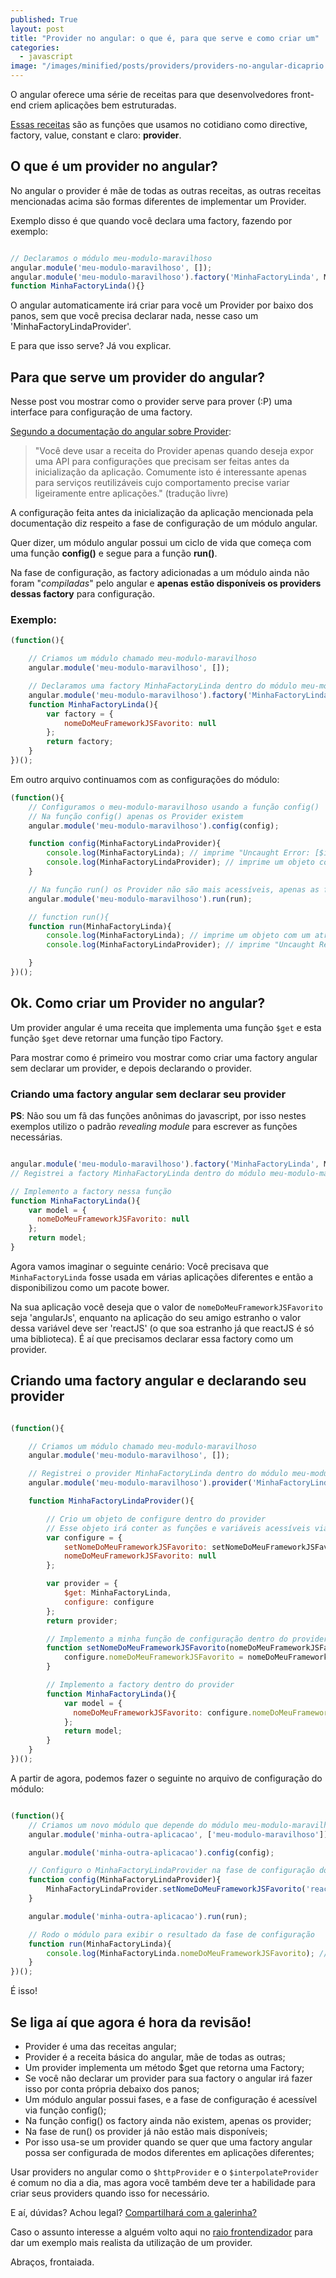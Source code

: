 ```yaml
---
published: True
layout: post
title: "Provider no angular: o que é, para que serve e como criar um"
categories: 
  - javascript
image: "/images/minified/posts/providers/providers-no-angular-dicaprio.jpg"
---
```


O angular oferece uma série de receitas para que desenvolvedores front-end criem aplicações bem estruturadas.

[Essas receitas](https://docs.angularjs.org/guide/providers) são as funções que usamos no cotidiano como directive, factory, value, constant e claro: **provider**.

## O que é um provider no angular?

No angular o provider é mãe de todas as outras receitas, as outras receitas mencionadas acima são formas diferentes de implementar um Provider.

Exemplo disso é que quando você declara uma factory, fazendo por exemplo:


```javascript

// Declaramos o módulo meu-modulo-maravilhoso
angular.module('meu-modulo-maravilhoso', []);
angular.module('meu-modulo-maravilhoso').factory('MinhaFactoryLinda', MinhaFactoryLinda);
function MinhaFactoryLinda(){}

```

O angular automaticamente irá criar para você um Provider por baixo dos panos, sem que você precisa declarar nada, nesse caso um 'MinhaFactoryLindaProvider'.

E para que isso serve? Já vou explicar.

## Para que serve um provider do angular?

Nesse post vou mostrar como o provider serve para prover (:P) uma interface para configuração de uma factory.

[Segundo a documentação do angular sobre Provider](https://docs.angularjs.org/guide/providers):
    
<blockquote>
"Você deve usar a receita do Provider apenas quando deseja expor uma API para configurações que precisam ser feitas antes da inicialização da aplicação. Comumente isto é interessante apenas para serviços reutilizáveis cujo comportamento precise variar ligeiramente entre aplicações." (tradução livre)
</blockquote>

A configuração feita antes da inicialização da aplicação mencionada pela documentação diz respeito a fase de configuração de um módulo angular.

Quer dizer, um módulo angular possui um ciclo de vida que começa com uma função **config()** e segue para a função **run()**.

Na fase de configuração, as factory adicionadas a um módulo ainda não foram "*compiladas*" pelo angular e **apenas estão disponíveis os providers dessas factory** para configuração.

### Exemplo:

```javascript
(function(){

    // Criamos um módulo chamado meu-modulo-maravilhoso
    angular.module('meu-modulo-maravilhoso', []);

    // Declaramos uma factory MinhaFactoryLinda dentro do módulo meu-modulo-maravilhoso
    angular.module('meu-modulo-maravilhoso').factory('MinhaFactoryLinda', MinhaFactoryLinda);
    function MinhaFactoryLinda(){
        var factory = {
            nomeDoMeuFrameworkJSFavorito: null
        };
        return factory;
    }   
})();

```

Em outro arquivo continuamos com as configurações do módulo:

```javascript
(function(){
    // Configuramos o meu-modulo-maravilhoso usando a função config()
    // Na função config() apenas os Provider existem
    angular.module('meu-modulo-maravilhoso').config(config);

    function config(MinhaFactoryLindaProvider){
        console.log(MinhaFactoryLinda); // imprime "Uncaught Error: [$injector:modulerr]" e trava a aplicação
        console.log(MinhaFactoryLindaProvider); // imprime um objeto com atributo $get
    }

    // Na função run() os Provider não são mais acessíveis, apenas as factory
    angular.module('meu-modulo-maravilhoso').run(run);

    // function run(){
    function run(MinhaFactoryLinda){
        console.log(MinhaFactoryLinda); // imprime um objeto com um atributo nomeDoMeuFrameworkJSFavorito
        console.log(MinhaFactoryLindaProvider); // imprime "Uncaught ReferenceError" e trava a aplicação

    }
})();

```

## Ok. Como criar um Provider no angular?

Um provider angular é uma receita que implementa uma função ```$get``` e esta função ```$get``` deve retornar uma função tipo Factory. 

Para mostrar como é primeiro vou mostrar como criar uma factory angular sem declarar um provider, e depois declarando o provider.

### Criando uma factory angular sem declarar seu provider

**PS**: Não sou um fã das funções anônimas do javascript, por isso nestes exemplos utilizo o padrão *revealing module* para escrever as funções necessárias.

```javascript

angular.module('meu-modulo-maravilhoso').factory('MinhaFactoryLinda', MinhaFactoryLinda);
// Registrei a factory MinhaFactoryLinda dentro do módulo meu-modulo-maravilhoso

// Implemento a factory nessa função
function MinhaFactoryLinda(){
    var model = {
      nomeDoMeuFrameworkJSFavorito: null
    };
    return model;
}

```


Agora vamos imaginar o seguinte cenário: Você precisava que ```MinhaFactoryLinda``` fosse usada em várias aplicações diferentes e então a disponibilizou como um pacote bower.

Na sua aplicação você deseja que o valor de ```nomeDoMeuFrameworkJSFavorito``` seja 'angularJs', enquanto na aplicação do seu amigo estranho o valor dessa variável deve ser 'reactJS' (o que soa estranho já que reactJS é só uma biblioteca). É aí que precisamos declarar essa factory como um provider.

## Criando uma factory angular e declarando seu provider

```javascript

(function(){

    // Criamos um módulo chamado meu-modulo-maravilhoso
    angular.module('meu-modulo-maravilhoso', []);

    // Registrei o provider MinhaFactoryLinda dentro do módulo meu-modulo-maravilhoso
    angular.module('meu-modulo-maravilhoso').provider('MinhaFactoryLinda', MinhaFactoryLindaProvider);

    function MinhaFactoryLindaProvider(){

        // Crio um objeto de configure dentro do provider
        // Esse objeto irá conter as funções e variáveis acessíveis via closure do provider na fase de configuração
        var configure = {
            setNomeDoMeuFrameworkJSFavorito: setNomeDoMeuFrameworkJSFavorito,
            nomeDoMeuFrameworkJSFavorito: null          
        };

        var provider = {
            $get: MinhaFactoryLinda,
            configure: configure
        };
        return provider;

        // Implemento a minha função de configuração dentro do provider
        function setNomeDoMeuFrameworkJSFavorito(nomeDoMeuFrameworkJSFavorito){
            configure.nomeDoMeuFrameworkJSFavorito = nomeDoMeuFrameworkJSFavorito;
        }

        // Implemento a factory dentro do provider
        function MinhaFactoryLinda(){
            var model = {
              nomeDoMeuFrameworkJSFavorito: configure.nomeDoMeuFrameworkJSFavorito
            };
            return model;
        }
    }
})();

```


A partir de agora, podemos fazer o seguinte no arquivo de configuração do módulo:

```javascript

(function(){
    // Criamos um novo módulo que depende do módulo meu-modulo-maravilhoso
    angular.module('minha-outra-aplicacao', ['meu-modulo-maravilhoso']);

    angular.module('minha-outra-aplicacao').config(config);

    // Configuro o MinhaFactoryLindaProvider na fase de configuração do módulo
    function config(MinhaFactoryLindaProvider){
        MinhaFactoryLindaProvider.setNomeDoMeuFrameworkJSFavorito('react');
    }

    angular.module('minha-outra-aplicacao').run(run);

    // Rodo o módulo para exibir o resultado da fase de configuração
    function run(MinhaFactoryLinda){
        console.log(MinhaFactoryLinda.nomeDoMeuFrameworkJSFavorito); // imprime 'react'
    }
})();

```

É isso!

## Se liga aí que agora é hora da revisão!

* Provider é uma das receitas angular;
* Provider é a receita básica do angular, mãe de todas as outras;
* Um provider implementa um método $get que retorna uma Factory;
* Se você não declarar um provider para sua factory o angular irá fazer isso por conta própria debaixo dos panos;
* Um módulo angular possui fases, e a fase de configuração é acessível via função config();
* Na função config() os factory ainda não existem, apenas os provider;
* Na fase de run() os provider já não estão mais disponíveis;
* Por isso usa-se um provider quando se quer que uma factory angular possa ser configurada de modos diferentes em aplicações diferentes;

Usar providers no angular como o ```$httpProvider``` e o ```$interpolateProvider``` é comum no dia a dia, mas agora você também deve ter a habilidade para criar seus providers quando isso for necessário.

E aí, dúvidas? Achou legal? <a href='https://www.facebook.com/sharer/sharer.php?u=http://jotateles.com.br/javascript/2016/02/21/provider-angularjs.html'>Compartilhará com a galerinha? </a>

Caso o assunto interesse a alguém volto aqui no [raio frontendizador](http://jotateles.com.br) para dar um exemplo mais realista da utilização de um provider.

Abraços, frontaiada.